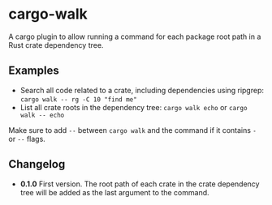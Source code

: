 cargo-walk
==========

A cargo plugin to allow running a command for each package root path in a
Rust crate dependency tree.

Examples
--------

 - Search all code related to a crate, including dependencies using ripgrep:
   `cargo walk -- rg -C 10 "find me"`
 - List all crate roots in the dependency tree:
   `cargo walk echo` or `cargo walk -- echo`

Make sure to add `--` between `cargo walk` and the command if it contains `-`
or `--` flags.

Changelog
---------

 - __0.1.0__ First version. The root path of each crate in the crate dependency
   tree will be added as the last argument to the command.

